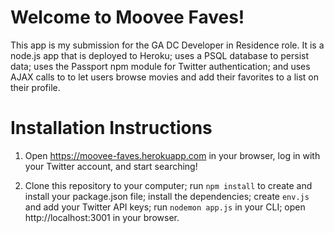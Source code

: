 # Welcome to Moovee Faves!

This app is my submission for the GA DC Developer in Residence role. It is a node.js app that is deployed to Heroku; uses a PSQL database to persist data; uses the Passport npm module for Twitter authentication; and uses AJAX calls to to let users browse movies and add their favorites to a list on their profile.

# Installation Instructions

1) Open https://moovee-faves.herokuapp.com in your browser, log in with your Twitter account, and start searching!

2) Clone this repository to your computer; run `npm install` to create and install your package.json file; install the dependencies; create `env.js` and add your Twitter API keys; run `nodemon app.js` in your CLI; open http://localhost:3001 in your browser.

